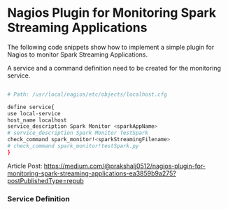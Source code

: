 # Nagios Plugin for Monitoring Spark Streaming Applications


The following code snippets show how to implement a simple plugin for Nagios to monitor Spark Streaming Applications.

A service and a command definition need to be created for the monitoring service.

```bash

# Path: /usr/local/nagios/etc/objects/localhost.cfg

define service{
use local-service
host_name localhost
service_description Spark Monitor <sparkAppName>
# service_description Spark Monitor TestSpark
check_command spark_monitor!<sparkStreamingFilename>
# check_command spark_monitor!testSpark.py
}
```


Article Post: https://medium.com/@prakshalj0512/nagios-plugin-for-monitoring-spark-streaming-applications-ea3859b9a275?postPublishedType=repub

### Service Definition


